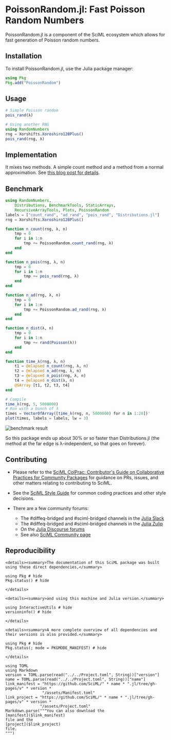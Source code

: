 # PoissonRandom.jl: Fast Poisson Random Numbers

PoissonRandom.jl is a component of the SciML ecosystem which allows
for fast generation of Poisson random numbers.

## Installation

To install PoissonRandom.jl, use the Julia package manager:

```julia
using Pkg
Pkg.add("PoissonRandom")
```

## Usage

```julia
# Simple Poisson random
pois_rand(λ)

# Using another RNG
using RandomNumbers
rng = Xorshifts.Xoroshiro128Plus()
pois_rand(rng, λ)
```

## Implementation

It mixes two methods. A simple count method and a method from a normal approximation.
See [this blog post for details](https://www.johndcook.com/blog/2010/06/14/generating-poisson-random-values/).

## Benchmark

```julia
using RandomNumbers,
    Distributions, BenchmarkTools, StaticArrays,
    RecursiveArrayTools, Plots, PoissonRandom
labels = ["count_rand", "ad_rand", "pois_rand", "Distributions.jl"]
rng = Xorshifts.Xoroshiro128Plus()

function n_count(rng, λ, n)
    tmp = 0
    for i in 1:n
        tmp += PoissonRandom.count_rand(rng, λ)
    end
end

function n_pois(rng, λ, n)
    tmp = 0
    for i in 1:n
        tmp += pois_rand(rng, λ)
    end
end

function n_ad(rng, λ, n)
    tmp = 0
    for i in 1:n
        tmp += PoissonRandom.ad_rand(rng, λ)
    end
end

function n_dist(λ, n)
    tmp = 0
    for i in 1:n
        tmp += rand(Poisson(λ))
    end
end

function time_λ(rng, λ, n)
    t1 = @elapsed n_count(rng, λ, n)
    t2 = @elapsed n_ad(rng, λ, n)
    t3 = @elapsed n_pois(rng, λ, n)
    t4 = @elapsed n_dist(λ, n)
    @SArray [t1, t2, t3, t4]
end

# Compile
time_λ(rng, 5, 5000000)
# Run with a bunch of λ
times = VectorOfArray([time_λ(rng, n, 5000000) for n in 1:20])'
plot(times, labels = labels, lw = 3)
```

![benchmark result](https://user-images.githubusercontent.com/1814174/40387004-1e377776-5dc0-11e8-88a2-2d9cb12db984.png)

So this package ends up about 30% or so faster than Distributions.jl (the method
at the far edge is λ-independent, so that goes on forever).

## Contributing

  - Please refer to the
    [SciML ColPrac: Contributor's Guide on Collaborative Practices for Community Packages](https://github.com/SciML/ColPrac/blob/master/README.md)
    for guidance on PRs, issues, and other matters relating to contributing to SciML.

  - See the [SciML Style Guide](https://github.com/SciML/SciMLStyle) for common coding practices and other style decisions.
  - There are a few community forums:
    
      + The #diffeq-bridged and #sciml-bridged channels in the
        [Julia Slack](https://julialang.org/slack/)
      + The #diffeq-bridged and #sciml-bridged channels in the
        [Julia Zulip](https://julialang.zulipchat.com/#narrow/stream/279055-sciml-bridged)
      + On the [Julia Discourse forums](https://discourse.julialang.org)
      + See also [SciML Community page](https://sciml.ai/community/)

## Reproducibility

```@raw html
<details><summary>The documentation of this SciML package was built using these direct dependencies,</summary>
```

```@example
using Pkg # hide
Pkg.status() # hide
```

```@raw html
</details>
```

```@raw html
<details><summary>and using this machine and Julia version.</summary>
```

```@example
using InteractiveUtils # hide
versioninfo() # hide
```

```@raw html
</details>
```

```@raw html
<details><summary>A more complete overview of all dependencies and their versions is also provided.</summary>
```

```@example
using Pkg # hide
Pkg.status(; mode = PKGMODE_MANIFEST) # hide
```

```@raw html
</details>
```

```@eval
using TOML
using Markdown
version = TOML.parse(read("../../Project.toml", String))["version"]
name = TOML.parse(read("../../Project.toml", String))["name"]
link_manifest = "https://github.com/SciML/" * name * ".jl/tree/gh-pages/v" * version *
                "/assets/Manifest.toml"
link_project = "https://github.com/SciML/" * name * ".jl/tree/gh-pages/v" * version *
               "/assets/Project.toml"
Markdown.parse("""You can also download the
[manifest]($link_manifest)
file and the
[project]($link_project)
file.
""")
```
